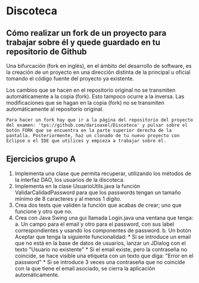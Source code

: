 # Discoteca

## Cómo realizar un fork de un proyecto para trabajar sobre él y quede guardado en tu repositorio de Github

Una bifurcación (fork en inglés), en el ámbito del desarrollo de software, es la creación de un proyecto en una dirección distinta de la principal u oficial tomando el código fuente del proyecto ya existente.

Los cambios que se hacen en el repositorio original no se transmiten automáticamente a la copia (fork). Esto tampoco ocurre a la inversa. Las modificaciones que se hagan en la copia (fork) no se transmiten automáticamente al repositorio original.

```
Para hacer un fork hay que ir a la página del repositorio del proyecto del examen: 'tps://github.com/darioaxel/Discoteca' y pulsar sobre el botón FORK que se encuentra en la parte superior derecha de la pantalla. Posteriormente, haz un clonado de tu nuevo proyecto con Eclipse o el IDE que utilices y empieza a trabajar sobre él.
```

## Ejercicios grupo A

1. Implementa una clase que permita recuperar, utilizando los métodos de la interfaz DAO, los usuarios de la discoteca.
2. Implementa en la clase UsuarioUtils.java la función ValidarCalidadPassword para que los passwords tengan un tamaño mínimo de 8 caracteres y al menos 1 dígito. 
3. Crea dos tests que validen la función que acabas de crear; uno que funcione y otro que no.
4. Crea con Java Swing una gui llamada Login.java una ventana que tenga:
	a. Un campo para el email y otro para el password, con sus label correspondientes y usando los componentes de password.
	b. Un botón Aceptar que tenga la siguiente funcionalidad:
		* Si se introduce un email que no está en la base de datos de usuarios, lanzar un JDialog con el texto "Usuario no existente"
		* Si el email existe, pero la contraseña no coincide, se hace visible una etiqueta con un texto que diga: "Error en el password"
		* Si se introduce 3 veces una contraseña que no coincide con la que tiene el email asociado, se cierra la aplicación automáticamente.